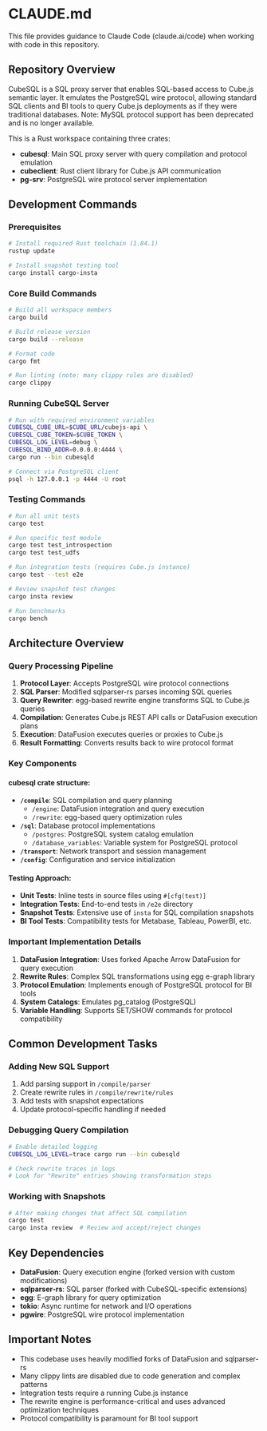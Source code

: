 # CLAUDE.md

This file provides guidance to Claude Code (claude.ai/code) when working with code in this repository.

## Repository Overview

CubeSQL is a SQL proxy server that enables SQL-based access to Cube.js semantic layer. It emulates the PostgreSQL wire protocol, allowing standard SQL clients and BI tools to query Cube.js deployments as if they were traditional databases. Note: MySQL protocol support has been deprecated and is no longer available.

This is a Rust workspace containing three crates:
- **cubesql**: Main SQL proxy server with query compilation and protocol emulation
- **cubeclient**: Rust client library for Cube.js API communication
- **pg-srv**: PostgreSQL wire protocol server implementation

## Development Commands

### Prerequisites
```bash
# Install required Rust toolchain (1.84.1)
rustup update

# Install snapshot testing tool
cargo install cargo-insta
```

### Core Build Commands
```bash
# Build all workspace members
cargo build

# Build release version
cargo build --release

# Format code
cargo fmt

# Run linting (note: many clippy rules are disabled)
cargo clippy
```

### Running CubeSQL Server
```bash
# Run with required environment variables
CUBESQL_CUBE_URL=$CUBE_URL/cubejs-api \
CUBESQL_CUBE_TOKEN=$CUBE_TOKEN \
CUBESQL_LOG_LEVEL=debug \
CUBESQL_BIND_ADDR=0.0.0.0:4444 \
cargo run --bin cubesqld

# Connect via PostgreSQL client
psql -h 127.0.0.1 -p 4444 -U root
```

### Testing Commands
```bash
# Run all unit tests
cargo test

# Run specific test module
cargo test test_introspection
cargo test test_udfs

# Run integration tests (requires Cube.js instance)
cargo test --test e2e

# Review snapshot test changes
cargo insta review

# Run benchmarks
cargo bench
```

## Architecture Overview

### Query Processing Pipeline
1. **Protocol Layer**: Accepts PostgreSQL wire protocol connections
2. **SQL Parser**: Modified sqlparser-rs parses incoming SQL queries
3. **Query Rewriter**: egg-based rewrite engine transforms SQL to Cube.js queries
4. **Compilation**: Generates Cube.js REST API calls or DataFusion execution plans
5. **Execution**: DataFusion executes queries or proxies to Cube.js
6. **Result Formatting**: Converts results back to wire protocol format

### Key Components

#### cubesql crate structure:
- **`/compile`**: SQL compilation and query planning
  - `/engine`: DataFusion integration and query execution
  - `/rewrite`: egg-based query optimization rules
- **`/sql`**: Database protocol implementations
  - `/postgres`: PostgreSQL system catalog emulation
  - `/database_variables`: Variable system for PostgreSQL protocol
- **`/transport`**: Network transport and session management
- **`/config`**: Configuration and service initialization

#### Testing Approach:
- **Unit Tests**: Inline tests in source files using `#[cfg(test)]`
- **Integration Tests**: End-to-end tests in `/e2e` directory
- **Snapshot Tests**: Extensive use of `insta` for SQL compilation snapshots
- **BI Tool Tests**: Compatibility tests for Metabase, Tableau, PowerBI, etc.

### Important Implementation Details

1. **DataFusion Integration**: Uses forked Apache Arrow DataFusion for query execution
2. **Rewrite Rules**: Complex SQL transformations using egg e-graph library
3. **Protocol Emulation**: Implements enough of PostgreSQL protocol for BI tools
4. **System Catalogs**: Emulates pg_catalog (PostgreSQL)
5. **Variable Handling**: Supports SET/SHOW commands for protocol compatibility

## Common Development Tasks

### Adding New SQL Support
1. Add parsing support in `/compile/parser`
2. Create rewrite rules in `/compile/rewrite/rules`
3. Add tests with snapshot expectations
4. Update protocol-specific handling if needed

### Debugging Query Compilation
```bash
# Enable detailed logging
CUBESQL_LOG_LEVEL=trace cargo run --bin cubesqld

# Check rewrite traces in logs
# Look for "Rewrite" entries showing transformation steps
```

### Working with Snapshots
```bash
# After making changes that affect SQL compilation
cargo test
cargo insta review  # Review and accept/reject changes
```

## Key Dependencies

- **DataFusion**: Query execution engine (forked version with custom modifications)
- **sqlparser-rs**: SQL parser (forked with CubeSQL-specific extensions)
- **egg**: E-graph library for query optimization
- **tokio**: Async runtime for network and I/O operations
- **pgwire**: PostgreSQL wire protocol implementation

## Important Notes

- This codebase uses heavily modified forks of DataFusion and sqlparser-rs
- Many clippy lints are disabled due to code generation and complex patterns
- Integration tests require a running Cube.js instance
- The rewrite engine is performance-critical and uses advanced optimization techniques
- Protocol compatibility is paramount for BI tool support
